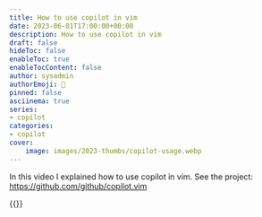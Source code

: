 ```yaml
---
title: How to use copilot in vim
date: 2023-06-01T17:00:00+00:00
description: How to use copilot in vim
draft: false
hideToc: false
enableToc: true
enableTocContent: false
author: sysadmin
authorEmoji: 🐧
pinned: false
asciinema: true
series:
- copilot
categories:
- copilot
cover:
    image: images/2023-thumbs/copilot-usage.webp
---
```

In this video  I explained how to use copilot in vim. See the project: https://github.com/github/copilot.vim

{{<youtube Ku1nn3xSM6M>}}